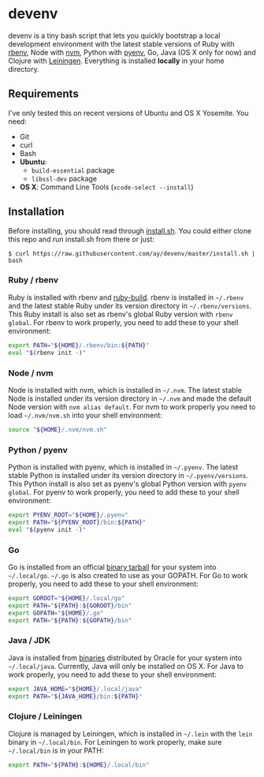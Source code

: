 # devenv

devenv is a tiny bash script that lets you quickly bootstrap a local development environment with the latest stable versions of Ruby with [rbenv](https://github.com/sstephenson/rbenv), Node with [nvm](https://github.com/creationix/nvm), Python with [pyenv](https://github.com/yyuu/pyenv), Go, Java (OS X only for now) and Clojure with [Leiningen](http://leiningen.org/). Everything is installed **locally** in your home directory.

## Requirements

I've only tested this on recent versions of Ubuntu and OS X Yosemite. You need:

  * Git
  * curl
  * Bash
  * **Ubuntu**:
    * `build-essential` package
    * `libssl-dev` package
  * **OS X**: Command Line Tools (`xcode-select --install`)

## Installation

Before installing, you should read through [install.sh](install.sh). You could either clone this repo and run install.sh from there or just:

```
$ curl https://raw.githubusercontent.com/ay/devenv/master/install.sh | bash
```

### Ruby / rbenv

Ruby is installed with rbenv and [ruby-build](https://github.com/sstephenson/ruby-build). rbenv is installed in `~/.rbenv` and the latest stable Ruby under its version directory in `~/.rbenv/versions`. This Ruby install is also set as rbenv's global Ruby version with `rbenv global`. For rbenv to work properly, you need to add these to your shell environment:

```sh
export PATH="${HOME}/.rbenv/bin:${PATH}"
eval "$(rbenv init -)"
```

### Node / nvm

Node is installed with nvm, which is installed in `~/.nvm`. The latest stable Node is installed under its version directory in `~/.nvm` and made the default Node version with `nvm alias default`. For nvm to work properly you need to load `~/.nvm/nvm.sh` into your shell environment:

```sh
source "${HOME}/.nvm/nvm.sh"
```

### Python / pyenv

Python is installed with pyenv, which is installed in `~/.pyenv`. The latest stable Python is installed under its version directory in `~/.pyenv/versions`. This Python install is also set as pyenv's global Python version with `pyenv global`. For pyenv to work properly, you need to add these to your shell environment:

```sh
export PYENV_ROOT="${HOME}/.pyenv"
export PATH="${PYENV_ROOT}/bin:${PATH}"
eval "$(pyenv init -)"
```

### Go

Go is installed from an official [binary tarball](https://golang.org/dl/) for your system into `~/.local/go`. `~/.go` is also created to use as your GOPATH. For Go to work properly, you need to add these to your shell environment:

```sh
export GOROOT="${HOME}/.local/go"
export PATH="${PATH}:${GOROOT}/bin"
export GOPATH="${HOME}/.go"
export PATH="${PATH}:${GOPATH}/bin"
```

### Java / JDK

Java is installed from [binaries](http://www.oracle.com/technetwork/java/javase/downloads/index.html) distributed by Oracle for your system into `~/.local/java`. Currently, Java will only be installed on OS X. For Java to work properly, you need to add these to your shell environment:

```sh
export JAVA_HOME="${HOME}/.local/java"
export PATH="${JAVA_HOME}/bin:${PATH}"
```

### Clojure / Leiningen

Clojure is managed by Leiningen, which is installed in `~/.lein` with the `lein` binary in `~/.local/bin`. For Leiningen to work properly, make sure `~/.local/bin` is in your PATH:

```sh
export PATH="${PATH}:${HOME}/.local/bin"
```
